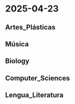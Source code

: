 # 2025-04-23 <!-- markmap: foldAll -->

## Artes_Plásticas

## Música

## Biology

## Computer_Sciences

## Lengua_Literatura

